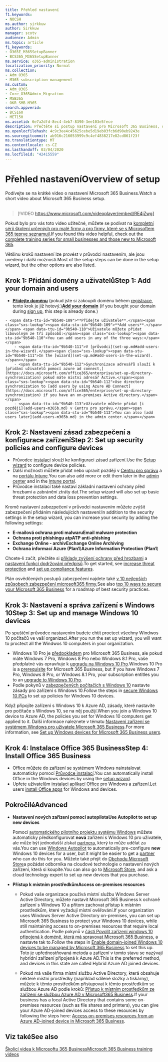 ```yaml
---
title: Přehled nastavení
f1.keywords:
- NOCSH
ms.author: sirkkuw
author: Sirkkuw
manager: scotv
audience: Admin
ms.topic: article
f1_keywords:
- O365E_M365SetupBanner
- BCS365_M365SetupBanner
ms.service: o365-administration
localization_priority: Normal
ms.collection:
- Adm_O365
- M365-subscription-management
ms.custom:
- Adm_O365
- Core_O365Admin_Migration
- MSB365
- OKR_SMB_M365
search.appverid:
- BCS160
- MET150
ms.assetid: 6e7a2dfd-8ec4-4eb7-8390-3ee103e5fece
description: Přečtěte si postup nastavení pro Microsoft 365 Business, od přihlášení k odběru, přes přidání domény a uživatelů až po nastavení zásad zabezpečení a další.
ms.openlocfilehash: 4c9c3ee4c45625cebe5d19eb03fcb6d90eb9243e
ms.sourcegitcommit: ab916c216053999c9c4ef4838217e82cd861f23f
ms.translationtype: MT
ms.contentlocale: cs-CZ
ms.lasthandoff: 03/04/2020
ms.locfileid: "42415559"
---
```

# <a name="overview-of-setup"></a><span data-ttu-id="9b540-103">Přehled nastavení</span><span class="sxs-lookup"><span data-stu-id="9b540-103">Overview of setup</span></span>

<span data-ttu-id="9b540-104">Podívejte se na krátké video o nastavení Microsoft 365 Business.</span><span class="sxs-lookup"><span data-stu-id="9b540-104">Watch a short video about Microsoft 365 Business setup.</span></span><br><br>

> [!VIDEO https://www.microsoft.com/videoplayer/embed/RE4jZwg] 

<span data-ttu-id="9b540-105">Pokud bylo pro vás toto video užitečné, můžete se podívat na [kompletní sérii školení určených pro malé firmy a pro firmy, které se s Microsoftem 365 teprve seznamují](https://support.office.com/article/6ab4bbcd-79cf-4000-a0bd-d42ce4d12816).</span><span class="sxs-lookup"><span data-stu-id="9b540-105">If you found this video helpful, check out the [complete training series for small businesses and those new to Microsoft 365](https://support.office.com/article/6ab4bbcd-79cf-4000-a0bd-d42ce4d12816).</span></span>

<span data-ttu-id="9b540-106">Většinu kroků nastavení lze provést v průvodci nastavením, ale jsou uvedeny i další možnosti.</span><span class="sxs-lookup"><span data-stu-id="9b540-106">Most of the setup steps can be done in the setup wizard, but the other options are also listed.</span></span>

## <a name="step-1-add-your-domain-and-users"></a><span data-ttu-id="9b540-107">Krok 1: Přidání domény a uživatelů</span><span class="sxs-lookup"><span data-stu-id="9b540-107">Step 1: Add your domain and users</span></span>

   - <span data-ttu-id="9b540-108">**[Přidejte doménu](set-up.md#add-your-domain-to-personalize-sign-in)** (pokud jste si zakoupili doménu během [registrace](sign-up.md), tento krok je již hotový.)</span><span class="sxs-lookup"><span data-stu-id="9b540-108">**[Add your domain](set-up.md#add-your-domain-to-personalize-sign-in)** (if you bought your domain during [sign up](sign-up.md), this step is already done.)</span></span>

    - <span data-ttu-id="9b540-109">**Přidejte uživatele**.</span><span class="sxs-lookup"><span data-stu-id="9b540-109">**Add users**.</span></span> <span data-ttu-id="9b540-110">Uživatele můžete přidat libovolným ze tří způsobů:</span><span class="sxs-lookup"><span data-stu-id="9b540-110">You can add users in any of the three ways:</span></span>
        - <span data-ttu-id="9b540-111">V [průvodci](set-up.md#add-users-in-the-wizard).</span><span class="sxs-lookup"><span data-stu-id="9b540-111">In the [wizard](set-up.md#add-users-in-the-wizard).</span></span>
        - <span data-ttu-id="9b540-112">Synchronizace adresářů slouží k [přidání uživatelů pomocí azure ad connect,](https://docs.microsoft.com/office365/enterprise/set-up-directory-synchronization) pokud máte místní adresář Active.</span><span class="sxs-lookup"><span data-stu-id="9b540-112">Use directory synchronization to [add users by using Azure AD Connect](https://docs.microsoft.com/office365/enterprise/set-up-directory-synchronization) if you have an on-premises Active directory.</span></span>
        - <span data-ttu-id="9b540-113">Uživatele můžete přidat [i později](add-users-m365b.md) v Centru pro správu.</span><span class="sxs-lookup"><span data-stu-id="9b540-113">You can also [add users later](add-users-m365b.md) in the admin center.</span></span>
## <a name="step-2-set-up-security-policies-and-configure-devices"></a><span data-ttu-id="9b540-114">Krok 2: Nastavení zásad zabezpečení a konfigurace zařízení</span><span class="sxs-lookup"><span data-stu-id="9b540-114">Step 2: Set up security policies and configure devices</span></span> 

  - <span data-ttu-id="9b540-115">Průvodce [instalací](set-up.md#protect-your-organization) slouží ke konfiguraci zásad zařízení.</span><span class="sxs-lookup"><span data-stu-id="9b540-115">Use the [Setup wizard](set-up.md#protect-your-organization) to configure device policies.</span></span> 
  - <span data-ttu-id="9b540-116">Další možnosti můžete přidat nebo upravit později v [Centru pro správu](view-policies-and-devices.md) a na [portálu Intune](https://docs.microsoft.com/intune/tutorial-walkthrough-intune-portal).</span><span class="sxs-lookup"><span data-stu-id="9b540-116">You can also add more or edit them later in the [admin center](view-policies-and-devices.md) and in the [Intune portal](https://docs.microsoft.com/intune/tutorial-walkthrough-intune-portal).</span></span>
  - <span data-ttu-id="9b540-117">Průvodce instalací také nastaví základní nastavení ochrany před hrozbami a zabránění ztráty dat.</span><span class="sxs-lookup"><span data-stu-id="9b540-117">The setup wizard will also set up basic threat protection and data loss prevention settings.</span></span>
  
  <span data-ttu-id="9b540-118">Kromě nastavení zabezpečení v průvodci nastavením můžete zvýšit zabezpečení přidáním následujících nastavení:</span><span class="sxs-lookup"><span data-stu-id="9b540-118">In addition to the security settings in the setup wizard, you can increase your security by adding the following settings:</span></span>

- <span data-ttu-id="9b540-119">**E-mailová ochrana proti malwaru**</span><span class="sxs-lookup"><span data-stu-id="9b540-119">**Email malware protection**</span></span>
- <span data-ttu-id="9b540-120">**Ochrana proti phishingu atp**</span><span class="sxs-lookup"><span data-stu-id="9b540-120">**ATP anti-phishing**</span></span>
- <span data-ttu-id="9b540-121">**Exchange Online - archiv**</span><span class="sxs-lookup"><span data-stu-id="9b540-121">**Exchange Online Archiving**</span></span>
- <span data-ttu-id="9b540-122">**Ochrana informací Azure (Plan1**)</span><span class="sxs-lookup"><span data-stu-id="9b540-122">**Azure Information Protection (Plan1**)</span></span>

<span data-ttu-id="9b540-123">Chcete-li začít, přečtěte si [příklady zvýšení ochrany před hrozbami](increase-threat-protection.md) a [nastavení funkcí dodržování předpisů](set-up-compliance.md).</span><span class="sxs-lookup"><span data-stu-id="9b540-123">To get started, see [increase threat protection](increase-threat-protection.md) and [set up compliance features](set-up-compliance.md).</span></span>

<span data-ttu-id="9b540-124">Plán osvědčených postupů zabezpečení najdete také [v 10 nejlepších způsobech zabezpečení microsoft365 firmy.](https://docs.microsoft.com/office365/admin/security-and-compliance/secure-your-business-data)</span><span class="sxs-lookup"><span data-stu-id="9b540-124">See also [top 10 ways to secure your Microsoft 365 Business](https://docs.microsoft.com/office365/admin/security-and-compliance/secure-your-business-data) for a roadmap of best security practices.</span></span>

## <a name="step-3-set-up-and-manage-windows-10-devices"></a><span data-ttu-id="9b540-125">Krok 3: Nastavení a správa zařízení s Windows 10</span><span class="sxs-lookup"><span data-stu-id="9b540-125">Step 3: Set up and manage Windows 10 devices</span></span>

<span data-ttu-id="9b540-126">Po spuštění průvodce nastavením budete chtít proctect všechny Windwos 10 počítačů ve vaší organizaci.</span><span class="sxs-lookup"><span data-stu-id="9b540-126">After you run the set up wizard, you will want to proctect all the Windwos 10 computers in your organization.</span></span>
  
- <span data-ttu-id="9b540-127">Windows 10 Pro je [předpokladem](pre-requisites-for-data-protection.md) pro Microsoft 365 Business, ale pokud máte Windows 7 Pro, Windows 8 Pro nebo Windows 8.1 Pro, vaše předplatné vás opravňuje k [upgradu na Windows 10 Pro](https://docs.microsoft.com/microsoft-365/business/upgrade-to-windows-pro-creators-update).</span><span class="sxs-lookup"><span data-stu-id="9b540-127">Windows 10 Pro is a [prerequisite](pre-requisites-for-data-protection.md) for Microsoft 365 Business, but if you have Windows 7 Pro, Windows 8 Pro, or Windows 8.1 Pro, your subscription entitles you to an [upgrade to  Windows 10 Pro](https://docs.microsoft.com/microsoft-365/business/upgrade-to-windows-pro-creators-update).</span></span>
- <span data-ttu-id="9b540-128">Podle pokynů v [zabezpečených počítačích s Windows 10](secure-win-10-pcs.md) nastavte zásady pro zařízení s Windows 10.</span><span class="sxs-lookup"><span data-stu-id="9b540-128">Follow the steps in [secure Windows 10 PCs](secure-win-10-pcs.md) to set up policies for Windows 10 devices.</span></span>

<span data-ttu-id="9b540-129">Když připojíte zařízení s Windows 10 k Azure AD, zásady, které nastavíte pro počítače s Windows 10, se na něj použijí.</span><span class="sxs-lookup"><span data-stu-id="9b540-129">When you join a Windows 10 device to Azure AD, the policies you set for Windows 10 computers get applied to it.</span></span> <span data-ttu-id="9b540-130">Další informace naleznete v tématu [Nastavení zařízení se systémem Windows pro uživatele Microsoft 365 Business](set-up-windows-devices.md).</span><span class="sxs-lookup"><span data-stu-id="9b540-130">For more information, see [Set up Windows devices for Microsoft 365 Business users](set-up-windows-devices.md).</span></span>

## <a name="step-4-install-office-365-business"></a><span data-ttu-id="9b540-131">Krok 4: Instalace Office 365 Business</span><span class="sxs-lookup"><span data-stu-id="9b540-131">Step 4: Install Office 365 Business</span></span>
- <span data-ttu-id="9b540-132">Office můžete do zařízení se systémem Windows nainstalovat automaticky pomocí [Průvodce instalací](set-up.md#deploy-office-365-client-apps).</span><span class="sxs-lookup"><span data-stu-id="9b540-132">You can automatically install Office in the Windows devices by using the [setup wizard](set-up.md#deploy-office-365-client-apps).</span></span>
- <span data-ttu-id="9b540-133">Upřete uživatelům [instalaci aplikací Office](https://docs.microsoft.com/office365/admin/setup/install-applications) pro Windows a zařízení.</span><span class="sxs-lookup"><span data-stu-id="9b540-133">Let users [install Office apps](https://docs.microsoft.com/office365/admin/setup/install-applications) for Windows and devices.</span></span>
     
## <a name="advanced"></a><span data-ttu-id="9b540-134">Pokročilé</span><span class="sxs-lookup"><span data-stu-id="9b540-134">Advanced</span></span>
- <span data-ttu-id="9b540-135">**Nastavení nových zařízení pomocí autopilota**</span><span class="sxs-lookup"><span data-stu-id="9b540-135">**Use Autopilot to set up new devices**</span></span>
            
     <span data-ttu-id="9b540-136">Pomocí [automatického pilotního projektu systému Windows](add-autopilot-devices-and-profile.md) můžete automaticky předkonfigurovat **nová** zařízení s Windows 10 pro uživatele, ale může být jednodušší získat [partnera,](https://www.microsoft.com/solution-providers/search) který to může udělat za vás.</span><span class="sxs-lookup"><span data-stu-id="9b540-136">You can use [Windows Autopilot](add-autopilot-devices-and-profile.md) to automatically pre-configure **new** Windows 10 devices for a user, but it might be easier to get a [partner](https://www.microsoft.com/solution-providers/search) who can do this for you.</span></span> <span data-ttu-id="9b540-137">Můžete také přejít do [Obchodu Microsoft Store](https://go.microsoft.com/fwlink/?linkid=874598)a požádat odborníka na cloudové technologie o nastavení nových zařízení, která si koupíte.</span><span class="sxs-lookup"><span data-stu-id="9b540-137">You can also go to [Microsoft Store](https://go.microsoft.com/fwlink/?linkid=874598), and ask a cloud technology expert to set up new devices that you purchase.</span></span>

- <span data-ttu-id="9b540-138">**Přístup k místním prostředkům**</span><span class="sxs-lookup"><span data-stu-id="9b540-138">**Access on-premises resources**</span></span>

     - <span data-ttu-id="9b540-139">Pokud vaše organizace používá místní službu Windows Server Active Directory, můžete nastavit Microsoft 365 Business k ochraně zařízení s Windows 10 a přitom zachovat přístup k místním prostředkům, které vyžadují místní ověřování.</span><span class="sxs-lookup"><span data-stu-id="9b540-139">If your organization uses Windows Server Active Directory on-premises, you can set up Microsoft 365 Business to protect your Windows 10 devices, while still maintaining access to on-premises resources that require local authentication.</span></span> <span data-ttu-id="9b540-140">Podle pokynů v [části Povolit zařízení windows 10 připojená k doméně, která má spravovat Microsoft 365 Business,](manage-windows-devices.md) a nastavte tak to.</span><span class="sxs-lookup"><span data-stu-id="9b540-140">Follow the steps in [Enable domain-joined Windows 10 devices to be managed by Microsoft 365 Business](manage-windows-devices.md) to set this up.</span></span> <span data-ttu-id="9b540-141">Toto je upřednostňovaná metoda a zařízení v tomto stavu se nazývají hybridní zařízení připojená k Azure AD.</span><span class="sxs-lookup"><span data-stu-id="9b540-141">This is the preferred method, and devices in this state are called Hybrid Azure AD joined devices.</span></span>

    - <span data-ttu-id="9b540-142">Pokud má vaše firma místní službu Active Directory, která obsahuje některé místní prostředky (například sdílené složky a tiskárny), můžete k těmto prostředkům přistupovat k těmto prostředkům se službou Azure AD podle kroků: [Přístup k místním prostředkům ze zařízení se službou Azure AD v Microsoft365 Business](access-resources.md).</span><span class="sxs-lookup"><span data-stu-id="9b540-142">If your business has a local Active Directory that contains some on-premises resources (such as file shares and printers), you can give your Azure AD-joined devices access to these resources by following the steps here: [Access on-premises resources from an Azure AD-joined device in Microsoft 365 Business](access-resources.md).</span></span>

## <a name="see-also"></a><span data-ttu-id="9b540-143">Viz také</span><span class="sxs-lookup"><span data-stu-id="9b540-143">See also</span></span>

[<span data-ttu-id="9b540-144">Školicí videa k Microsoftu 365 Business</span><span class="sxs-lookup"><span data-stu-id="9b540-144">Microsoft 365 Business training videos</span></span>](https://support.office.com/article/6ab4bbcd-79cf-4000-a0bd-d42ce4d12816)
